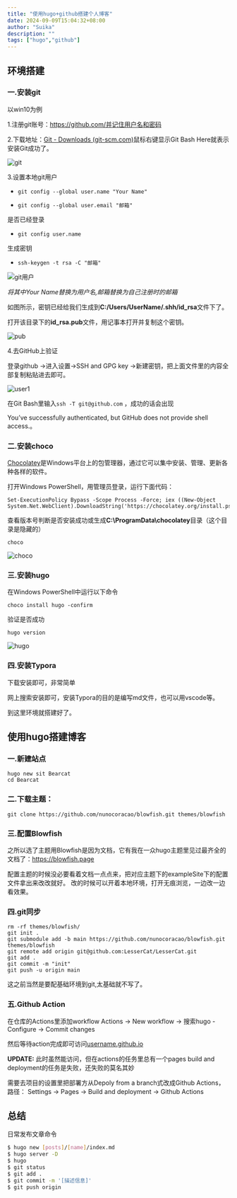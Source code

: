 ```yaml
---
title: "使用hugo+github搭建个人博客"
date: 2024-09-09T15:04:32+08:00
author: "Suika"
description: ""
tags: ["hugo","github"]
---
```


## **环境搭建**

### 一.安装git

以win10为例

1.注册git账号：https://github.com/并记住用户名和密码

2.下载地址：[Git - Downloads (git-scm.com)](https://git-scm.com/downloads)鼠标右键显示Git Bash Here就表示安装Git成功了。

<img src="img/git.png" alt="git"  />

3.设置本地git用户

- ```shell
  git config --global user.name "Your Name"
  ```

- ```shell
  git config --global user.email "邮箱"
  ```

是否已经登录

- ```shell
  git config user.name
  ```

生成密钥

- ```
  ssh-keygen -t rsa -C "邮箱"
  ```

<img src="img/gituser.png" alt="git用户"  />

 *将其中Your Name替换为用户名,邮箱替换为自己注册时的邮箱*

如图所示，密钥已经给我们生成到**C:/Users/UserName/.shh/id_rsa**文件下了。

打开该目录下的**id_rsa.pub**文件，用记事本打开并复制这个密钥。

<img src="img/pub.png" alt="pub"  />

4.去GitHub上验证

登录github ->进入设置->SSH and GPG key ->新建密钥，把上面文件里的内容全部复制粘贴进去即可。

<img src="img/github1.png" alt="user1"  />

在Git Bash里输入`ssh -T git@github.com` ，成功的话会出现

 You’ve successfully authenticated, but GitHub does not provide shell access.。

### 二.安装choco

[Chocolatey](https://gitee.com/link?target=https%3A%2F%2Fchocolatey.org%2F)是Windows平台上的包管理器，通过它可以集中安装、管理、更新各种各样的软件。

打开Windows PowerShell，用管理员登录，运行下面代码：

```
Set-ExecutionPolicy Bypass -Scope Process -Force; iex ((New-Object System.Net.WebClient).DownloadString('https://chocolatey.org/install.ps1'))
```

查看版本号判断是否安装成功或生成**C:\ProgramData\chocolatey**目录（这个目录是隐藏的）

```shell
choco
```

<img src="img/choco.png" alt="choco"  />

### 三.安装hugo

在Windows PowerShell中运行以下命令

```shell
choco install hugo -confirm
```

验证是否成功

```shell
hugo version
```

<img src="img/hugo.png" alt="hugo"  />

### 四.安装Typora

下载安装即可，非常简单

网上搜索安装即可，安装Typora的目的是编写md文件，也可以用vscode等。

到这里环境就搭建好了。

## **使用hugo搭建博客**

###  一.新建站点

```
hugo new sit Bearcat
cd Bearcat
```

### 二.下载主题：

```
git clone https://github.com/nunocoracao/blowfish.git themes/blowfish
```

### 三.配置Blowfish

之所以选了主题用Blowfish是因为文档，它有我在一众hugo主题里见过最齐全的文档了：https://blowfish.page

配置主题的时候没必要看着文档一点点来，把对应主题下的exampleSite下的配置文件拿出来改改就好。
 改的时候可以开着本地环境，打开无痕浏览，一边改一边看效果。

### 四.git同步

```
rm -rf themes/blowfish/ 
git init .
git submodule add -b main https://github.com/nunocoracao/blowfish.git themes/blowfish
git remote add origin git@github.com:LesserCat/LesserCat.git
git add .
git commit -m "init"
git push -u origin main
```

这之前当然是要配基础环境到git,太基础就不写了。

### 五.Github Action

在仓库的Actions里添加workflow Actions -> New workflow -> 搜索hugo -Configure -> Commit changes

然后等待action完成即可访问[username.github.io](https://lessercat.github.io/)

**UPDATE:** 此时虽然能访问，但在actions的任务里总有一个pages build and deployment的任务是失败，还失败的莫名其妙

需要去项目的设置里把部署方从Depoly from a branch式改成Github Actions，路径：
 Settings -> Pages -> Build and deployment -> Github Actions

## **总结**

日常发布文章命令

```bash
$ hugo new [posts]/[name]/index.md
$ hugo server -D
$ hugo
$ git status
$ git add .
$ git commit -m '[描述信息]'
$ git push origin
```